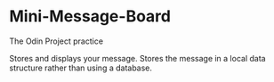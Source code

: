 # Mini-Message-Board
The Odin Project practice

Stores and displays your message.
Stores the message in a local data structure rather than using a database.
